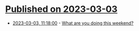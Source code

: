 # [Published on 2023-03-03](index.md)

* [2023-03-03, 11:18:00](https://lobste.rs/s/rfsabk/what_are_you_doing_this_weekend) - [What are you doing this weekend?](https://lobste.rs/s/rfsabk/what_are_you_doing_this_weekend)
